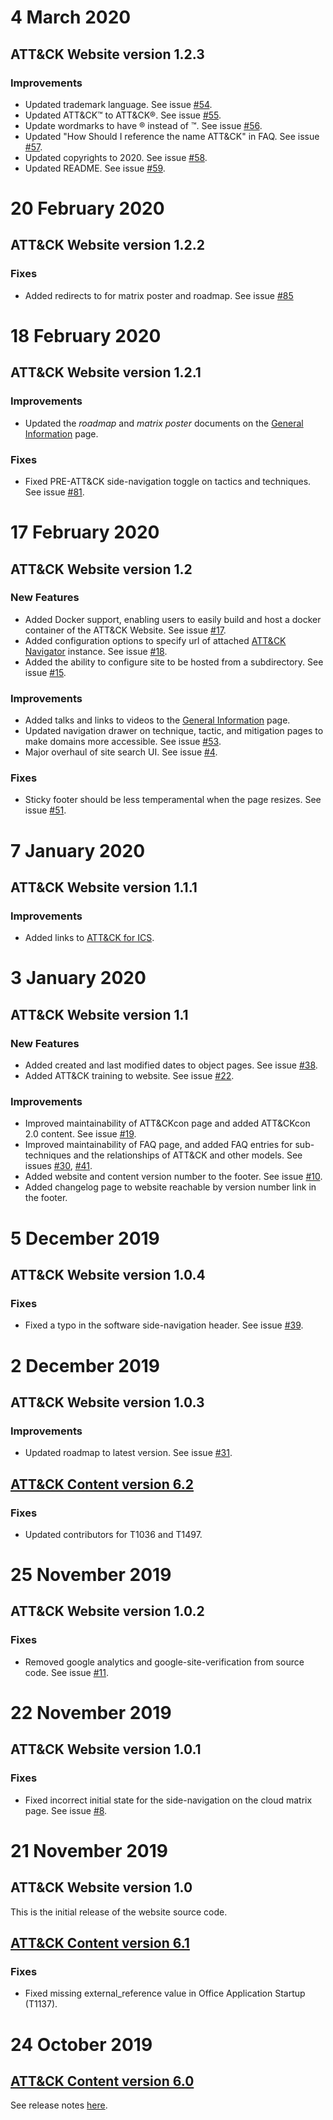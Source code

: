 <!--    CHANGELOG FORMAT                                                -->

<!--    Completed Entry template:                                       -->
<!--                                                                    -->
<!--    # Date in DD MMM YYYY format                                    -->
<!--    ## ATT&CK Website version ##.##.##                              -->
<!--    ### New Features                                                -->
<!--    ### Improvements                                                -->
<!--    ### Fixes                                                       -->
<!--    ## [ATT&CK Content version ##.##](link to release on mitre/cti) --> 
<!--    See the release notes [here](link to release notes).           // if major change -->
<!--    ### Fixes                                                      // else            -->


<!--    Entries for pull request template:                              -->
<!--                                                                    -->
<!--    # Changes staged on develop                                     -->
<!--    ### New Features                                                -->
<!--    ### Improvements                                                -->
<!--    ### Fixes                                                       -->


<!--    VERSION NUMBERING (WEBSITE)                                     -->
<!--                                                                    -->
<!--    website versions are set up in a major.minor.patch format:      -->
<!--    MAJOR updates are when we release major new features or         -->
<!--          pages                                                     -->
<!--    MINOR updates are when we improve a small number of             -->
<!--          existing features                                         -->
<!--    PATCH updates are when a bugfix is made without the             -->
<!--          addition of notable features. When PATCH is 0 it can      -->
<!--          be omitted                                                -->

# 4 March 2020
## ATT&CK Website version 1.2.3
### Improvements
- Updated trademark language. See issue [#54](https://github.com/mitre-attack/attack-website/issues/54).
- Updated ATT&CK™ to ATT&CK®. See issue [#55](https://github.com/mitre-attack/attack-website/issues/55).
- Update wordmarks to have ® instead of ™. See issue [#56](https://github.com/mitre-attack/attack-website/issues/56).
- Updated "How Should I reference the name ATT&CK" in FAQ. See issue [#57](https://github.com/mitre-attack/attack-website/issues/57).
- Updated copyrights to 2020. See issue [#58](https://github.com/mitre-attack/attack-website/issues/58).
- Updated README. See issue [#59](https://github.com/mitre-attack/attack-website/issues/59).

# 20 February 2020
## ATT&CK Website version 1.2.2
### Fixes
- Added redirects to for matrix poster and roadmap. See issue [#85](https://github.com/mitre-attack/attack-website/issues/85)

# 18 February 2020
## ATT&CK Website version 1.2.1
### Improvements
- Updated the _roadmap_ and _matrix poster_ documents on the [General Information](https://attack.mitre.org/resources/) page.
### Fixes
- Fixed PRE-ATT&CK side-navigation toggle on tactics and techniques. See issue [#81](https://github.com/mitre-attack/attack-website/issues/81).

# 17 February 2020
## ATT&CK Website version 1.2
### New Features
- Added Docker support, enabling users to easily build and host a docker container of the ATT&CK Website. See issue [#17](https://github.com/mitre-attack/attack-website/issues/17). 
- Added configuration options to specify url of attached [ATT&CK Navigator](https://github.com/mitre-attack/attack-navigator) instance. See issue [#18](https://github.com/mitre-attack/attack-website/issues/18).
- Added the ability to configure site to be hosted from a subdirectory. See issue [#15](https://github.com/mitre-attack/attack-website/issues/15).
### Improvements
- Added talks and links to videos to the [General Information](https://attack.mitre.org/resources/) page.
- Updated navigation drawer on technique, tactic, and mitigation pages to make domains more accessible. See issue [#53](https://github.com/mitre-attack/attack-website/issues/53).
- Major overhaul of site search UI. See issue [#4](https://github.com/mitre-attack/attack-website/issues/4).
### Fixes
- Sticky footer should be less temperamental when the page resizes. See issue [#51](https://github.com/mitre-attack/attack-website/issues/51).


# 7 January 2020
## ATT&CK Website version 1.1.1
### Improvements
- Added links to [ATT&CK for ICS](https://collaborate.mitre.org/attackics/index.php/Main_Page).


# 3 January 2020
## ATT&CK Website version 1.1
### New Features
- Added created and last modified dates to object pages. See issue [#38](https://github.com/mitre-attack/attack-website/issues/38).
- Added ATT&CK training to website. See issue [#22](https://github.com/mitre-attack/attack-website/issues/22).
### Improvements
- Improved maintainability of ATT&CKcon page and added ATT&CKcon 2.0 content. See issue [#19](https://github.com/mitre-attack/attack-website/issues/19). 
- Improved maintainability of FAQ page, and added FAQ entries for sub-techniques and the relationships of ATT&CK and other models. See issues [#30](https://github.com/mitre-attack/attack-website/issues/30), [#41](https://github.com/mitre-attack/attack-website/issues/41).
- Added website and content version number to the footer. See issue [#10](https://github.com/mitre-attack/attack-website/issues/10).
- Added changelog page to website reachable by version number link in the footer.


# 5 December 2019
## ATT&CK Website version 1.0.4
### Fixes
- Fixed a typo in the software side-navigation header. See issue [#39](https://github.com/mitre-attack/attack-website/issues/39).

# 2 December 2019
## ATT&CK Website version 1.0.3
### Improvements
- Updated roadmap to latest version. See issue [#31](https://github.com/mitre-attack/attack-website/issues/31).

## [ATT&CK Content version 6.2](https://github.com/mitre/cti/releases/tag/ATT%26CK-v6.2)
### Fixes
- Updated contributors for T1036 and T1497.

# 25 November 2019
## ATT&CK Website version 1.0.2
### Fixes
- Removed google analytics and google-site-verification from source code. See issue [#11](https://github.com/mitre-attack/attack-website/issues/11).

# 22 November 2019
## ATT&CK Website version 1.0.1
### Fixes
- Fixed incorrect initial state for the side-navigation on the cloud matrix page. See issue [#8](https://github.com/mitre-attack/attack-website/issues/8).

# 21 November 2019
## ATT&CK Website version 1.0
This is the initial release of the website source code.

## [ATT&CK Content version 6.1](https://github.com/mitre/cti/releases/tag/ATT%26CK-v6.1)
### Fixes
- Fixed missing external_reference value in Office Application Startup (T1137).

# 24 October 2019
## [ATT&CK Content version 6.0](https://github.com/mitre/cti/releases/tag/ATT%26CK-v6.0)
See release notes [here](https://attack.mitre.org/resources/updates/updates-october-2019/index.html).
